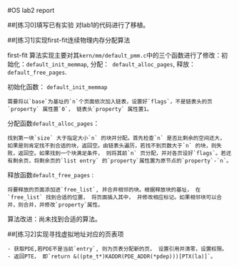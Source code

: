 #OS lab2 report

##[练习0]填写已有实验
对lab1的代码进行了移植。

##[练习1]实现first-fit连续物理内存分配算法

first-fit 算法实现主要对其`kern/mm/default_pmm.c`中的三个函数进行了修改：初始化：`default_init_memmap`, 分配：` default_alloc_pages`, 释放： `default_free_pages`.

初始化函数： `default_init_memmap` 
```
需要将以`base`为基址的`n`个页面依次加入链表，设置好`flags`，不是链表头的页`property` 属性置`0`， 链表头`property` 属性置1。
```

分配函数`default_alloc_pages`：
```
找到第一块`size` 大于指定大小`n` 的块并分配。首先检查`n` 是否比剩余的空间还大， 如果是则肯定找不到合适的块，返回空。由链表头遍历，若找不到页数大于`n` 的块，则失败，返回空。如果找到一个块满足条件， 则将其前`n` 页分配，并对各页设好`flags`。若还有剩余页，将剩余页的`list entry` 的`property`属性置为原节点的`property`-`n`。
```

释放函数`default_free_pages` :
```
将要释放的页面添加进`free_list`, 并合并相邻的块。根据释放块的基址， 在`free_list` 找到合适的位置， 将页面插入其中， 并修改相应标记。如果相邻块可以合并，则合并，并修改`property`属性。
```

算法改进：尚未找到合适的算法。

##[练习2]实现寻找虚拟地址对应的页表项
```
- 获取PDE,若PDE不是当前`entry`, 则为页表分配新的页， 设置引用并清零，设置权限。
- 返回PTE， 即`return &((pte_t*)KADDR(PDE_ADDR(*pdep)))[PTX(la)]`。
```



